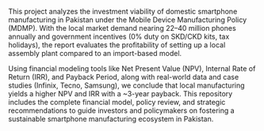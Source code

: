 This project analyzes the investment viability of domestic smartphone manufacturing in Pakistan under the Mobile Device Manufacturing Policy (MDMP). With the local market demand nearing 22–40 million phones annually and government incentives (0% duty on SKD/CKD kits, tax holidays), the report evaluates the profitability of setting up a local assembly plant compared to an import-based model.

Using financial modeling tools like Net Present Value (NPV), Internal Rate of Return (IRR), and Payback Period, along with real-world data and case studies (Infinix, Tecno, Samsung), we conclude that local manufacturing yields a higher NPV and IRR with a ~3-year payback. This repository includes the complete financial model, policy review, and strategic recommendations to guide investors and policymakers on fostering a sustainable smartphone manufacturing ecosystem in Pakistan.

